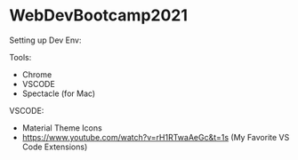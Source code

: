 # WebDevBootcamp2021

Setting up Dev Env:

Tools:

- Chrome
- VSCODE
- Spectacle (for Mac)

VSCODE:

- Material Theme Icons
- https://www.youtube.com/watch?v=rH1RTwaAeGc&t=1s (My Favorite VS Code Extensions)
